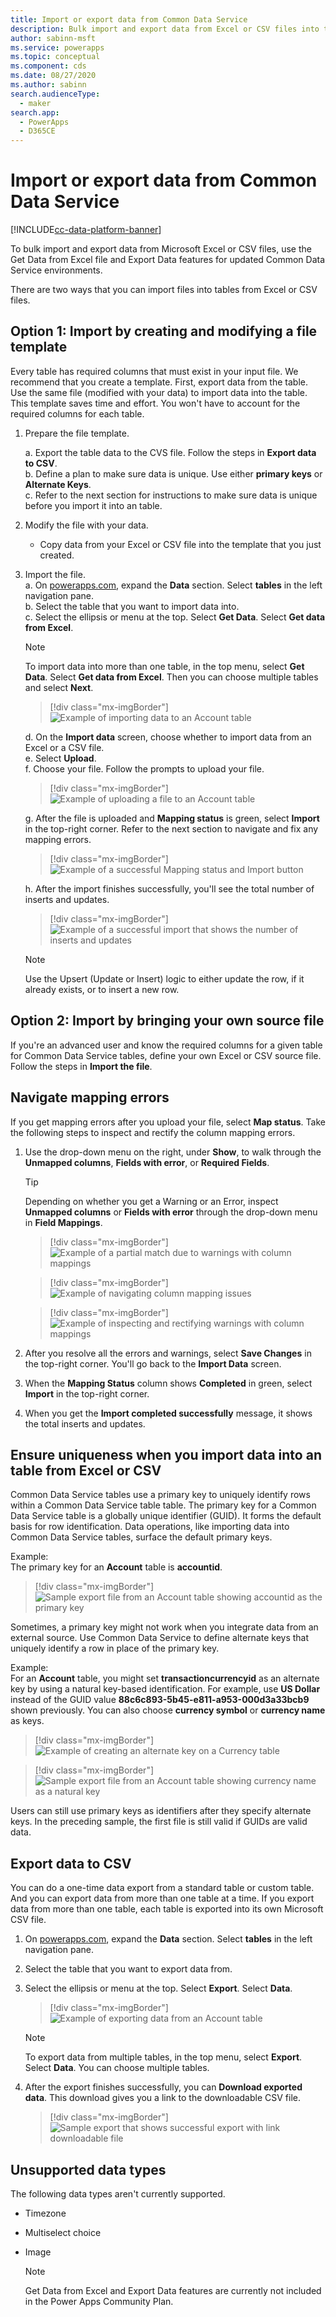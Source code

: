 ```yaml
---
title: Import or export data from Common Data Service
description: Bulk import and export data from Excel or CSV files into tables in Common Data Service by using the Get Data from Excel and Export Data functionality
author: sabinn-msft
ms.service: powerapps
ms.topic: conceptual
ms.component: cds
ms.date: 08/27/2020
ms.author: sabinn
search.audienceType: 
  - maker
search.app: 
  - PowerApps
  - D365CE
---
```

# Import or export data from Common Data Service

[!INCLUDE[cc-data-platform-banner](../../includes/cc-data-platform-banner.md)]

To bulk import and export data from Microsoft Excel or CSV files, use the Get Data from Excel file and Export Data features for updated Common Data Service environments.

There are two ways that you can import files into tables from Excel or CSV files.

## Option 1: Import by creating and modifying a file template

Every table has required columns that must exist in your input file. We recommend that you create a template. First, export data from the table. Use the same file (modified with your data) to import data into the table. This template saves time and effort. You won't have to account for the required columns for each table.

1. Prepare the file template.

    a. Export the table data to the CVS file. Follow the steps in **Export data to CSV**.  
    b. Define a plan to make sure data is unique. Use either **primary keys** or **Alternate Keys**.  
    c. Refer to the next section for instructions to make sure data is unique before you import it into an table. 

1. Modify the file with your data.

    - Copy data from your Excel or CSV file into the template that you just created.

1. Import the file.  
    a. On [powerapps.com](https://make.powerapps.com/), expand the **Data** section. Select **tables** in the left navigation pane.  
    b. Select the table that you want to import data into.  
    c. Select the ellipsis or menu at the top. Select **Get Data**. Select **Get data from Excel**.  

    > [!NOTE]
    > To import data into more than one table, in the top menu, select **Get Data**. Select **Get data from Excel**. Then you can choose multiple tables and select **Next**.

    > [!div class="mx-imgBorder"] 
    > ![Example of importing data to an **Account** table](./media/data-platform-import-export/import-data-to-account.png)

    d. On the **Import data** screen, choose whether to import data from an Excel or a CSV file.  
    e. Select **Upload**.  
    f. Choose your file. Follow the prompts to upload your file.  

    > [!div class="mx-imgBorder"] 
    > ![Example of uploading a file to an **Account** table](./media/data-platform-import-export/upload-account.png)

    g. After the file is uploaded and **Mapping status** is green, select **Import** in the top-right corner. Refer to the next section to navigate and fix any mapping errors.  

    > [!div class="mx-imgBorder"] 
    > ![Example of a successful **Mapping status** and **Import** button](./media/data-platform-import-export/success-map-imp.png)

    h. After the import finishes successfully, you'll see the total number of inserts and updates.  

    > [!div class="mx-imgBorder"] 
    > ![Example of a successful import that shows the number of inserts and updates](./media/data-platform-import-export/success-imp-insert.png)

    > [!NOTE]
    > Use the Upsert (Update or Insert) logic to either update the row, if it already exists, or to insert a new row.

## Option 2: Import by bringing your own source file

If you're an advanced user and know the required columns for a given table for Common Data Service tables, define your own Excel or CSV source file. Follow the steps in **Import the file**.

## Navigate mapping errors

If you get mapping errors after you upload your file, select **Map status**. Take the following steps to inspect and rectify the column mapping errors.

1. Use the drop-down menu on the right, under **Show**, to walk through the **Unmapped columns**, **Fields with error**, or **Required Fields**.

    > [!TIP]
    > Depending on whether you get a Warning or an Error, inspect **Unmapped columns** or **Fields with error** through the drop-down menu in **Field Mappings**.

    > [!div class="mx-imgBorder"] 
    > ![Example of a partial match due to warnings with column mappings](./media/data-platform-import-export/partial-match.png)

    > [!div class="mx-imgBorder"] 
    > ![Example of navigating column mapping issues](./media/data-platform-import-export/navigate-mappings.png)

    > [!div class="mx-imgBorder"] 
    > ![Example of inspecting and rectifying warnings with column mappings](./media/data-platform-import-export/inspect-warnings.png)

2. After you resolve all the errors and warnings, select **Save Changes** in the top-right corner. You'll go back to the **Import Data** screen.
3. When the **Mapping Status** column shows **Completed** in green, select **Import** in the top-right corner.
4. When you get the **Import completed successfully** message, it shows the total inserts and updates.

## Ensure uniqueness when you import data into an table from Excel or CSV

Common Data Service tables use a primary key to uniquely identify rows within a Common Data Service table table. The primary key for a Common Data Service table is a globally unique identifier (GUID). It forms the default basis for row identification. Data operations, like importing data into Common Data Service tables, surface the default primary keys.

Example:  
The primary key for an **Account** table is **accountid**.

   > [!div class="mx-imgBorder"] 
   > ![Sample export file from an **Account** table showing **accountid** as the primary key](./media/data-platform-import-export/export-pk.png)

Sometimes, a primary key might not work when you integrate data from an external source. Use Common Data Service to define alternate keys that uniquely identify a row in place of the primary key.

Example:  
For an **Account** table, you might set **transactioncurrencyid** as an alternate key by using a natural key-based identification. For example, use **US Dollar** instead of the GUID value **88c6c893-5b45-e811-a953-000d3a33bcb9** shown previously. You can also choose **currency symbol** or **currency name** as keys.

   > [!div class="mx-imgBorder"] 
   > ![Example of creating an alternate key on a **Currency** table](./media/data-platform-import-export/create-ak.png)

   > [!div class="mx-imgBorder"] 
   > ![Sample export file from an **Account** table showing **currency name** as a natural key](./media/data-platform-import-export/export-nk.png)

Users can still use primary keys as identifiers after they specify alternate keys. In the preceding sample, the first file is still valid if GUIDs are valid data.

## Export data to CSV

You can do a one-time data export from a standard table or custom table. And you can export data from more than one table at a time. If you export data from more than one table, each table is exported into its own Microsoft CSV file.

1. On [powerapps.com](https://make.powerapps.com/), expand the **Data** section. Select **tables** in the left navigation pane.
1. Select the table that you want to export data from.
1. Select the ellipsis or menu at the top. Select **Export**. Select **Data**.

    > [!div class="mx-imgBorder"] 
    > ![Example of exporting data from an **Account** table](./media/data-platform-import-export/export-account.png)

    > [!NOTE]
    > To export data from multiple tables, in the top menu, select **Export**. Select **Data**. You can choose multiple tables.

1. After the export finishes successfully, you can **Download exported data**. This download gives you a link to the downloadable CSV file.

    > [!div class="mx-imgBorder"] 
    > ![Sample export that shows successful export with link downloadable file](./media/data-platform-import-export/export-success.png)

## Unsupported data types

The following data types aren't currently supported.

- Timezone
- Multiselect choice 
- Image

    > [!NOTE]
    > Get Data from Excel and Export Data features are currently not included in the Power Apps Community Plan.

